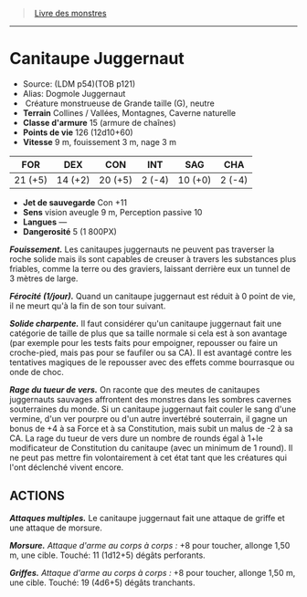 ﻿> [Livre des monstres](tome_of_beasts.md)

---

# Canitaupe Juggernaut

- Source: (LDM p54)(TOB p121)
- Alias: Dogmole Juggernaut
-  Créature monstrueuse de Grande taille (G), neutre
- **Terrain** Collines / Vallées, Montagnes, Caverne naturelle
- **Classe d'armure** 15 (armure de chaînes)
- **Points de vie** 126 (12d10+60)
- **Vitesse** 9 m, fouissement 3 m, nage 3 m

|FOR|DEX|CON|INT|SAG|CHA|
|---|---|---|---|---|---|
|21 (+5)|14 (+2)|20 (+5)|2 (-4)|10 (+0)|2 (-4)|

- **Jet de sauvegarde** Con +11
- **Sens** vision aveugle 9 m, Perception passive 10
- **Langues** —
- **Dangerosité** 5 (1 800PX)

**_Fouissement._** Les canitaupes juggernauts ne peuvent pas traverser la roche solide mais ils sont capables de creuser à travers les substances plus friables, comme la terre ou des graviers, laissant derrière eux un tunnel de 3 mètres de large.

**_Férocité (1/jour)._** Quand un canitaupe juggernaut est réduit à 0 point de vie, il ne meurt qu'à la fin de son tour suivant.

**_Solide charpente._** Il faut considérer qu'un canitaupe juggernaut fait une catégorie de taille de plus que sa taille normale si cela est à son avantage (par exemple pour les tests faits pour empoigner, repousser ou faire un croche-pied, mais pas pour se faufiler ou sa CA). Il est avantagé contre les tentatives magiques de le repousser avec des effets comme bourrasque ou onde de choc.

**_Rage du tueur de vers._** On raconte que des meutes de canitaupes juggernauts sauvages affrontent des monstres dans les sombres cavernes souterraines du monde. Si un canitaupe juggernaut fait couler le sang d'une vermine, d'un ver pourpre ou d'un autre invertébré souterrain, il gagne un bonus de +4 à sa Force et à sa Constitution, mais subit un malus de -2 à sa CA. La rage du tueur de vers dure un nombre de rounds égal à 1+le modificateur de Constitution du canitaupe (avec un minimum de 1 round). Il ne peut pas mettre fin volontairement à cet état tant que les créatures qui l'ont déclenché vivent encore.

## ACTIONS

**_Attaques multiples._** Le canitaupe juggernaut fait une attaque de griffe et une attaque de morsure.

**_Morsure._** _Attaque d'arme au corps à corps :_ +8 pour toucher, allonge 1,50 m, une cible. Touché: 11 (1d12+5) dégâts perforants.

**_Griffes._** _Attaque d'arme au corps à corps :_ +8 pour toucher, allonge 1,50 m, une cible. Touché: 19 (4d6+5) dégâts tranchants.

